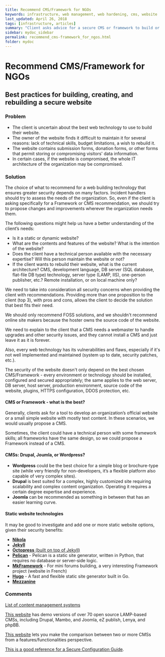 ```yaml
---
title: Recommend CMS/Framework for NGOs
keywords: infrastructure, web management, web hardening, cms, website
last_updated: April 26, 2018
tags: [infrastructure, articles]
summary: "Client asks advice for a secure CMS or framework to build or audit their official website, a campaign website or any website that is related to their activism; The client’s website is not secure and they want to rebuild it or merge it into another web technology."
sidebar: mydoc_sidebar
permalink: recommend_cms-framework_for_ngos.html
folder: mydoc
---
```



# Recommend CMS/Framework for NGOs
## Best practices for building, creating, and rebuilding a secure website
### Problem

- The client is uncertain about the best web technology to use to build their website.
- The owner of the website finds it difficult to maintain it for several reasons: lack of technical skills, budget limitations, a wish to rebuild it.
- The website contains submission forms, donation forms, or other forms that permit storing or compromising visitors' data information.
- In certain cases, if the website is compromised, the whole IT architecture of the organization may be compromised.


### Solution

The choice of what to recommend for a web building technology that ensures greater security depends on many factors. Incident handlers should try to assess the needs of the organization. So, even if the client is asking specifically for a Framework or CMS recommendation, we should try to propose changes and improvements wherever the organization needs them.

The following questions might help us have a better understanding of the client’s needs: 

- Is it a static or dynamic website? 
- What are the contents and features of the website? What is the intention of the website?
- Does the client have a technical person available with the necessary expertise? Will this person maintain the website or not?
- If the client wants to rebuild their website, what is the current architecture? CMS, development language, DB server (SQL database, flat-file DB type) technology, server type (LAMP, IIS), one-person publisher, etc.? Remote installation, or on local machine only?

We need to take into consideration all security concerns when providing the client with recommendations. Providing more than one proposition to the client (top 3), with pros and cons, allows the client to decide the solution that best fits their need.

We should only recommend FOSS solutions, and we shouldn't recommend online site makers because the hoster owns the source code of the website.

We need to explain to the client that a CMS needs a webmaster to handle upgrades and other security issues, and they cannot install a CMS and just leave it as it is forever.

Also, every web technology has its vulnerabilities and flaws, especially if it's not well implemented and maintained (system up to date, security patches, etc.).

The security of the website doesn't only depend on the best chosen CMS/Framework - every environment or technology should be installed, configured and secured appropriately; the same applies to the web server, DB server, host server, production environment, source code of the website, plugins, HTTPS configuration, DDOS protection, etc.

#### CMS or Framework - what is the best?

Generally, clients ask for a tool to develop an organization’s official website or a small simple website with mostly text content. In these scenarios, we would usually propose a CMS. 

Sometimes, the client could have a technical person with some framework skills; all frameworks have the same design, so we could propose a Framework instead of a CMS.


#### CMSs: Drupal, Joumla, or Wordpress?

- **Wordpress** could be the best choice for a simple blog or brochure-type site (while very friendly for non-developers, it’s a flexible platform also capable of very complex sites).
- **Drupal** is best suited for a complex, highly customized site requiring scalability and complex content organization. Operating it requires a certain degree expertise and experience. 
- **Joomla** can be recommended as something in between that has an easier learning curve.


#### Static website technologies

It may be good to investigate and add one or more static website options, given their security benefits:

- [**Nikola**](https://getnikola.com/)
- [**Jekyll**](http://jekyllrb.com)
- [**Octopress** (built on top of Jekyll)](https://github.com/octopress/octopress)
- [**Pelican**](http://blog.getpelican.com/) - Pelican is a static site generator, written in Python, that requires no database or server-side logic.
- [**MkFramework**](http://mkframework.com/) - For mini forums building, a very interesting Framework project (website in French)
- [**Hugo**](https://gohugo.io/) - A fast and flexible static site generator built in Go.
- [**Mezzanine**](http://mezzanine.jupo.org/)


### Comments

[List of content management systems](https://en.wikipedia.org/wiki/List_of_content_management_systems)

[This website](https://www.opensourcecms.com) has demo versions of over 70 open source LAMP-based CMSs, including Drupal, Mambo, and Joomla, eZ publish, Lenya, and phpBB.

[This website](http://www.cmsmatrix.org/matrix/cms-matrix) lets you make the comparison between two or more CMSs from a features/functionalities perspective.

[This is a good reference for a Secure Configuration Guide](https://www.owasp.org/index.php/Secure_Configuration_Guide).

